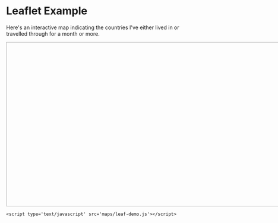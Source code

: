  <link
      rel="stylesheet"
      href="https://unpkg.com/leaflet@1.7.1/dist/leaflet.css"
      integrity="sha384-VzLXTJGPSyTLX6d96AxgkKvE/LRb7ECGyTxuwtpjHnVWVZs2gp5RDjeM/tgBnVdM"
      crossorigin="anonymous"
    />

<script src="https://unpkg.com/jquery@3.6.0/dist/jquery.min.js" integrity="sha384-vtXRMe3mGCbOeY7l30aIg8H9p3GdeSe4IFlP6G8JMa7o7lXvnz3GFKzPxzJdPfGK" crossorigin="anonymous"></script>
<script src="https://unpkg.com/leaflet@1.7.1/dist/leaflet.js" integrity="sha384-RFZC58YeKApoNsIbBxf4z6JJXmh+geBSgkCQXFyh+4tiFSJmJBt+2FbjxW7Ar16M" crossorigin="anonymous"></script>
 <h1>Leaflet Example</h1>

   <p>Here's an interactive map indicating the countries I've either lived in or travelled through for a month or more.

   <div id="map" style="width: 800px; height: 440px; border: 1px solid #AAA;"></div>

  <script type='text/javascript' src='maps/markers.js'></script>
    <script type='text/javascript' src='maps/leaf-demo.js'></script>
